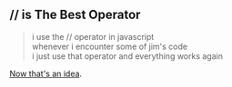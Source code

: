 ## // is The Best Operator

> i use the // operator in javascript  
> whenever i encounter some of jim's code  
> i just use that operator and everything works again  

[Now that's an idea](http://qdb.us/300375).

<!-- {"time": "2010-08-30 22:03:53", "title": "// is The Best Operator"} -->
